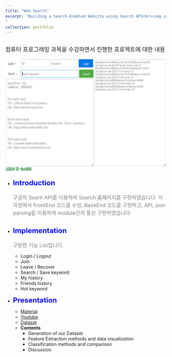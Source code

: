 ```yaml
---
title: "Web Search"
excerpt: "Building a Search-Enabled Website using Search API<br><img src='/images/cp_ex1.PNG' width='500' height='300'>
"
collection: portfolio
---
```


<br>
<span style = "font-size:18px;"> 컴퓨터 프로그래밍 과목을 수강하면서 진행한 프로젝트에 대한 내용</span>
<br><br>
<img src='/images/cp_ex2.PNG' width="600" height="360" style="display: block; margin: 0 auto;" alt="Mecha Prize">

* <strong style = "color: blue; font-size:22px;">Introduction</strong><br>
<span style = "font-size:16px; color: gray;"><br> 구글의 Searh API를 이용하여 Search 홈페이지를 구현하였습니다. 이 과정에서 FrontEnd 코드를 수정, BackEnd 코드를 구현하고, API, json parsing을 이용하여 module간의 통신 구현하였습니다</span><br><br>

* <strong style = "color: blue; font-size:22px;">Implementation</strong><br>
<span style = "font-size:16px; color: gray;"><br> 구현한 기능 List입니다.</span><br>
    * Login / Logout
    * Join
    * Leave / Recover
    * Search / Save keyword
    * My history
    * Friends history
    * Hot keyword

* <strong style = "color: blue; font-size:22px;"> Presentation</strong><br>
    * [Material](/files/MFM/ML4ME_Final.pdf)
    * [Youtube](https://www.youtube.com/watch?v=YgvcL3sQxws)
    * [Dataset](/files/MFM/our_dataset.zip)
    * <strong> Contents</strong>
        * Generation of our Dataset
        * Feature Extraction methods and data visualization
        * Classification methods and comparison
        * Discussion